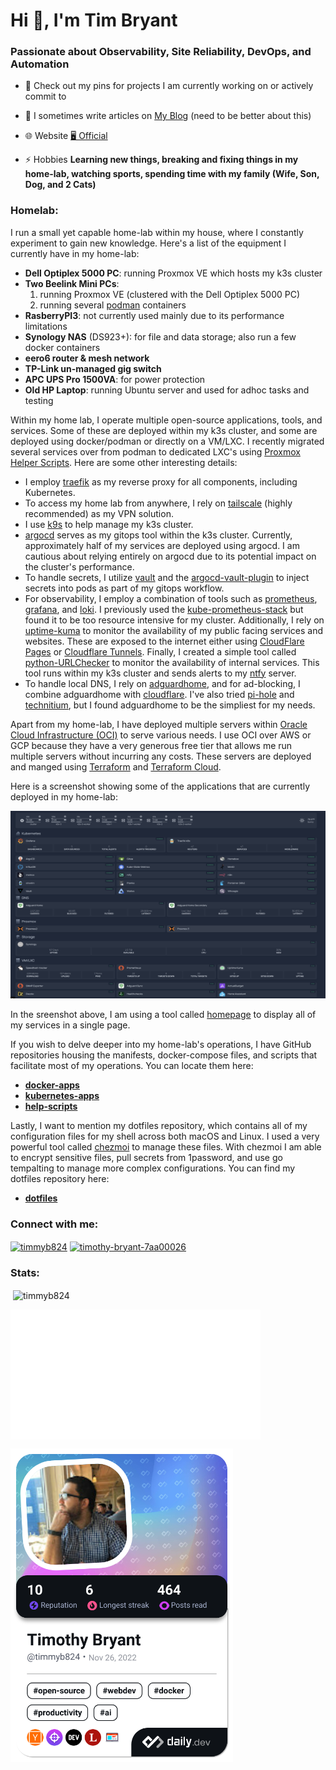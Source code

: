 <h1 align="left">Hi 👋, I'm Tim Bryant</h1>
<h3 align="left">Passionate about Observability, Site Reliability, DevOps, and Automation</h3>

- 🌱 Check out my pins for projects I am currently working on or actively commit to

- 📝 I sometimes write articles on [My Blog](https://blog.timothybryantjr.com) (need to be better about this)

- 🌐 Website [🖥️ Official](https://timothybryantjr.com)

- ⚡ Hobbies **Learning new things, breaking and fixing things in my home-lab, watching sports, spending time with my family (Wife, Son, Dog, and 2 Cats)**

<h3 align="left">Homelab:</h3>

I run a small yet capable home-lab within my house, where I constantly experiment to gain new knowledge. Here's a list of the equipment I currently have in my home-lab:

- **Dell Optiplex 5000 PC**: running Proxmox VE which hosts my k3s cluster
- **Two Beelink Mini PCs**:
  1. running Proxmox VE (clustered with the Dell Optiplex 5000 PC)
  2. running several [podman](https://podman.io/) containers
- **RasberryPI3**: not currently used mainly due to its performance limitations
- **Synology NAS** (DS923+): for file and data storage; also run a few docker containers
- **eero6 router & mesh network**
- **TP-Link un-managed gig switch**
- **APC UPS Pro 1500VA**: for power protection
- **Old HP Laptop**: running Ubuntu server and used for adhoc tasks and testing

Within my home lab, I operate multiple open-source applications, tools, and services. Some of these are deployed within my k3s cluster, and some are deployed using docker/podman or directly on a VM/LXC. I recently migrated several services over from podman to dedicated LXC's using [Proxmox Helper Scripts](https://tteck.github.io/Proxmox/). Here are some other interesting details:

- I employ [traefik](https://traefik.io/) as my reverse proxy for all components, including Kubernetes.
- To access my home lab from anywhere, I rely on [tailscale](https://tailscale.com/) (highly recommended) as my VPN solution.
- I use [k9s](https://k9scli.io/) to help manage my k3s cluster.
- [argocd](https://argoproj.github.io/cd/) serves as my gitops tool within the k3s cluster. Currently, approximately half of my services are deployed using argocd. I am cautious about relying entirely on argocd due to its potential impact on the cluster's performance.
- To handle secrets, I utilize [vault](https://developer.hashicorp.com/vault) and the [argocd-vault-plugin](https://github.com/argoproj-labs/argocd-vault-plugin) to inject secrets into pods as part of my gitops workflow.
- For observability, I employ a combination of tools such as [prometheus](https://prometheus.io/), [grafana](https://grafana.com/), and [loki](https://grafana.com/oss/loki/). I previously used the [kube-prometheus-stack](https://github.com/prometheus-community/helm-charts/tree/main/charts/kube-prometheus-stack) but found it to be too resource intensive for my cluster. Additionally, I rely on [uptime-kuma](https://github.com/louislam/uptime-kuma) to monitor the availability of my public facing services and websites. These are exposed to the internet either using [CloudFlare Pages](https://pages.cloudflare.com/) or [Cloudflare Tunnels](https://developers.cloudflare.com/cloudflare-one/connections/connect-networks/). Finally, I created a simple tool called [python-URLChecker](https://github.com/timmyb824/python-URLChecker) to monitor the availability of internal services. This tool runs within my k3s cluster and sends alerts to my [ntfy](https://ntfy.sh/) server.
- To handle local DNS, I rely on [adguardhome](https://github.com/AdguardTeam/AdGuardHome), and for ad-blocking, I combine adguardhome with [cloudflare](https://www.cloudflare.com/). I've also tried [pi-hole](https://pi-hole.net/) and [technitium](https://technitium.com/dns/), but I found adguardhome to be the simpliest for my needs.

Apart from my home-lab, I have deployed multiple servers within [Oracle Cloud Infrastructure (OCI)](https://www.oracle.com/cloud/) to serve various needs. I use OCI over AWS or GCP because they have a very generous free tier that allows me run multiple servers without incurring any costs. These servers are deployed and manged using [Terraform](https://www.terraform.io/) and [Terraform Cloud](https://app.terraform.io/session).

Here is a screenshot showing some of the applications that are currently deployed in my home-lab:

<img src="homelab_20240812.png"  width="600" height="300">

In the sreenshot above, I am using a tool called [homepage](https://github.com/gethomepage/homepage) to display all of my services in a single page.

If you wish to delve deeper into my home-lab's operations, I have GitHub repositories housing the manifests, docker-compose files, and scripts that facilitate most of my operations. You can locate them here:

- **[docker-apps](https://github.com/timmyb824/docker-apps)**
- **[kubernetes-apps](https://github.com/timmyb824/kubernetes-apps)**
- **[help-scripts](https://github.com/timmyb824/helper-scripts)**

Lastly, I want to mention my dotfiles repository, which contains all of my configuration files for my shell across both macOS and Linux. I used a very powerful tool called [chezmoi](https://www.chezmoi.io/) to manage these files. With chezmoi I am able to encrypt sensitive files, pull secrets from 1password, and use go tempalting to manage more complex configurations. You can find my dotfiles repository here:

- **[dotfiles](https://github.com/timmyb824/dotfiles)**

<h3 align="left">Connect with me:</h3>
<p align="left">
<a href="https://twitter.com/timmyb824" target="blank"><img align="center" src="https://raw.githubusercontent.com/rahuldkjain/github-profile-readme-generator/master/src/images/icons/Social/twitter.svg" alt="timmyb824" height="30" width="40" /></a>
<a href="https://linkedin.com/in/timothy-bryant-7aa00026" target="blank"><img align="center" src="https://raw.githubusercontent.com/rahuldkjain/github-profile-readme-generator/master/src/images/icons/Social/linked-in-alt.svg" alt="timothy-bryant-7aa00026" height="30" width="40" /></a>
</p>

<h3 align="left">Stats:</h3>

<p>&nbsp;<img align="center" src="https://github-readme-stats.vercel.app/api?username=timmyb824&show_icons=true&locale=en&theme=tokyonight" alt="timmyb824" /></p>

<img align="center" src="/github-metrics.svg" alt="Metrics" width="400">

<a href="https://app.daily.dev/timmyb824"><img src="https://github.com/timmyb824/timmyb824/blob/main/devcard.png" width="356" alt="Tim Bryant's Dev Card"/></a>

<!-- Old card version:
<a href="https://app.daily.dev/DailyDevTips"><img src="https://github.com/timmyb824/timmyb824/blob/main/devcard.svg" width="400" alt="Tim Bryant's Dev Card"/></a> -->
